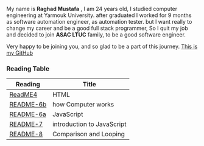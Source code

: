My name is **Raghad Mustafa** , I am 24 years old, I studied computer engineering at Yarmouk University.
after graduated I worked for 9 months as software automation engineer, as automation tester.
but I want really to change my career and be a good full stack programmer, 
So I quit my job and decided to join **ASAC LTUC** family, to be a good software engineer.

Very happy to be joining you, and so glad to be a part of this journey.
[This is my GitHub]( https://github.com/Raghadmustafa96/reading-notes ) 


### Reading Table

| Reading                                                               | Title                       |
| ----------------------------------------------------------------------| --------------------------- |
| [ReadME4](https://raghadmustafa96.github.io/reading-notes/README4)    | HTML                        |
| [README-6b](https://raghadmustafa96.github.io/reading-notes/README-6b)| how Computer works          |
| [README-6a](https://raghadmustafa96.github.io/reading-notes/README6A) | JavaScript                  |
| [README-7](https://raghadmustafa96.github.io/reading-notes/README7)   | introduction to JavaScript  |
| [README-8](https://raghadmustafa96.github.io/reading-notes/README8)   | Comparison and Looping      |





















